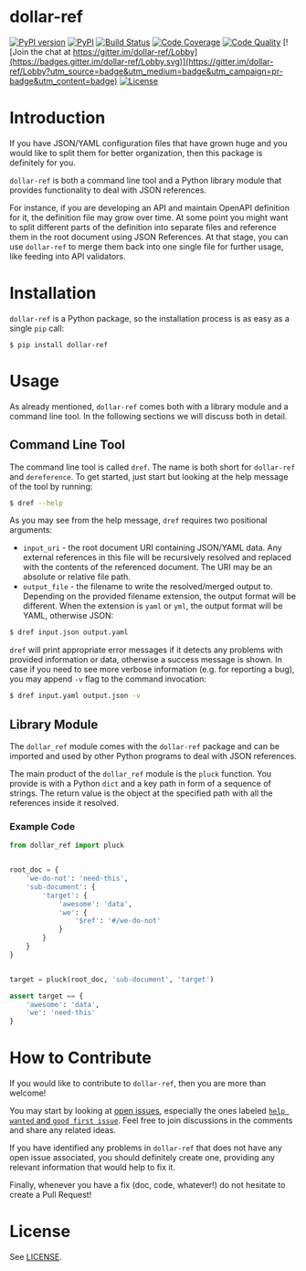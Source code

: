 # dollar-ref

[![PyPI version](https://badge.fury.io/py/dollar-ref.svg)](https://badge.fury.io/py/dollar-ref)
[![PyPI](https://img.shields.io/pypi/pyversions/dollar-ref.svg)](https://pypi.python.org/pypi/dollar-ref)
[![Build Status](https://travis-ci.org/bagrat/dollar-ref.svg?branch=master)](https://travis-ci.org/bagrat/dollar-ref)
[![Code Coverage](https://api.codacy.com/project/badge/Coverage/0bcd382ae5e944dfab79a0cfe42366cf)](https://www.codacy.com/app/bagrat/dollar-ref?utm_source=github.com&utm_medium=referral&utm_content=bagrat/dollar-ref&utm_campaign=Badge_Coverage)
[![Code Quality](https://api.codacy.com/project/badge/Grade/0bcd382ae5e944dfab79a0cfe42366cf)](https://www.codacy.com/app/bagrat/dollar-ref?utm_source=github.com&amp;utm_medium=referral&amp;utm_content=bagrat/dollar-ref&amp;utm_campaign=Badge_Grade)
[![Join the chat at https://gitter.im/dollar-ref/Lobby](https://badges.gitter.im/dollar-ref/Lobby.svg)](https://gitter.im/dollar-ref/Lobby?utm_source=badge&utm_medium=badge&utm_campaign=pr-badge&utm_content=badge)
[![License](https://img.shields.io/badge/license-MIT-blue.svg)](https://raw.githubusercontent.com/bagrat/dollar-ref/master/LICENSE)


# Introduction

If you have JSON/YAML configuration files that have grown huge and you would like to split them for better organization, then this package is definitely for you.

`dollar-ref` is both a command line tool and a Python library module that provides functionality to deal with JSON references.

For instance, if you are developing an API and maintain OpenAPI definition for it, the definition file may grow over time. At some point you might want to split different parts of the definition into separate files and reference them in the root document using JSON References. At that stage, you can use `dollar-ref` to merge them back into one single file for further usage, like feeding into API validators.

# Installation

`dollar-ref` is a Python package, so the installation process is as easy as a single `pip` call:

    $ pip install dollar-ref

# Usage

As already mentioned, `dollar-ref` comes both with a library module and a command line tool. In the following sections we will discuss both in detail.

## Command Line Tool

The command line tool is called `dref`. The name is both short for `dollar-ref` and `dereference`. To get started, just start but looking at the help message of the tool by running:

```bash
$ dref --help
```

As you may see from the help message, `dref` requires two positional arguments:

- `input_uri` - the root document URI containing JSON/YAML data. Any external references in this file will be recursively resolved and replaced with the contents of the referenced document. The URI may be an absolute or relative file path.
- `output_file` - the filename to write the resolved/merged output to. Depending on the provided filename extension, the output format will be different. When the extension is `yaml` or `yml`, the output format will be YAML, otherwise JSON:

```bash
$ dref input.json output.yaml
```

`dref` will print appropriate error messages if it detects any problems with provided information or data, otherwise a success message is shown. In case if you need to see more verbose information (e.g. for reporting a bug), you may append `-v` flag to the command invocation:

```bash
$ dref input.yaml output.json -v
```

## Library Module

The `dollar_ref` module comes with the `dollar-ref` package and can be imported and used by other Python programs to deal with JSON references.

The main product of the `dollar_ref` module is the `pluck` function. You provide is with a Python `dict` and a key path in form of a sequence of strings. The return value is the object at the specified path with all the references inside it resolved.

### Example Code

```python
from dollar_ref import pluck


root_doc = {
    'we-do-not': 'need-this',
    'sub-document': {
        'target': {
            'awesome': 'data',
            'we': {
                '$ref': '#/we-do-not'
            }
        }
    }
}


target = pluck(root_doc, 'sub-document', 'target')

assert target == {
    'awesome': 'data',
    'we': 'need-this'
}
```

# How to Contribute

If you would like to contribute to `dollar-ref`, then you are more than welcome!

You may start by looking at [open issues](https://github.com/bagrat/dollar-ref/issues), especially the ones labeled [`help wanted` and `good first issue`](https://github.com/bagrat/dollar-ref/issues?q=is%3Aopen+is%3Aissue+label%3A%22help+wanted%22+label%3A%22good+first+issue%22). Feel free to join discussions in the comments and share any related ideas.

If you have identified any problems in `dollar-ref` that does not have any open issue associated, you should definitely create one, providing any relevant information that would help to fix it.

Finally, whenever you have a fix (doc, code, whatever!) do not hesitate to create a Pull Request!

# License

See [LICENSE](https://github.com/bagrat/dollar-ref/blob/master/LICENSE).
